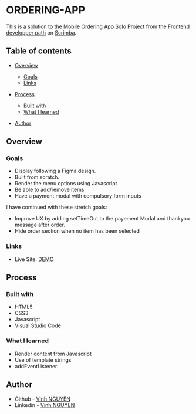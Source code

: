 # ORDERING-APP

This is a solution to the [Mobile Ordering App Solo Project](https://scrimba.com/learn/frontend/solo-project-restaurant-ordering-app-co72e499baf5f48346e5975cf) from the [Frontend developper path](https://scrimba.com/learn/frontend) on [Scrimba](https://scrimba.com/).

## Table of contents

- [Overview](#overview)
  - [Goals](#goals)
  - [Links](#links)

- [Process](#process)
  - [Built with](#built-with)
  - [What I learned](#what-i-learned)
 
- [Author](#author)

## Overview

### Goals

- Display following a Figma design. 
- Built from scratch.
- Render the menu options using Javascript
- Be able to add/remove items
- Have a payment modal with compulsory form inputs

I have continued with these stretch goals:
- Improve UX by adding setTimeOut to the payement Modal and thankyou message after order.
- Hide order section when no item has been selected

### Links

- Live Site: [DEMO](https://vinh-nguyen-code.github.io/ORDERING-APP/)

## Process

### Built with

- HTML5
- CSS3
- Javascript
- Visual Studio Code

### What I learned

- Render content from Javascript
- Use of template strings
- addEventListener

## Author

- Github - [Vinh NGUYEN](https://github.com/vinh-nguyen-code)
- Linkedin - [Vinh NGUYEN](https://www.linkedin.com/in/tuan-vinh-nguyen/)
